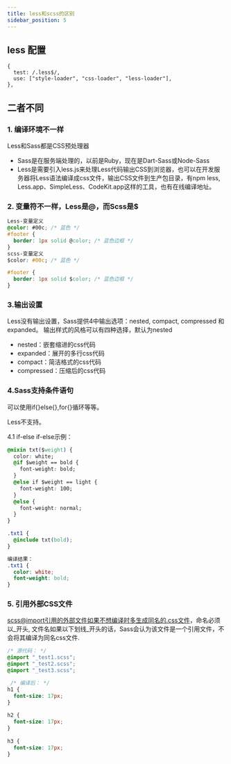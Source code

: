 ```yaml
---
title: less和scss的区别
sidebar_position: 5
---
```


## less 配置
```
{
  test: /.less$/,
  use: ["style-loader", "css-loader", "less-loader"],
},
```

## 二者不同
### 1. 编译环境不一样
Less和Sass都是CSS预处理器

* Sass是在服务端处理的，以前是Ruby，现在是Dart-Sass或Node-Sass
* Less是需要引入less.js来处理Less代码输出CSS到浏览器，也可以在开发服务器将Less语法编译成css文件，输出CSS文件到生产包目录，有npm less, Less.app、SimpleLess、CodeKit.app这样的工具，也有在线编译地址。

### 2. 变量符不一样，Less是@，而Scss是$
```css
Less-变量定义
@color: #00c; /* 蓝色 */
#footer {
  border: 1px solid @color; /* 蓝色边框 */
}
scss-变量定义
$color: #00c; /* 蓝色 */

#footer {
  border: 1px solid $color; /* 蓝色边框 */
}
```

### 3.输出设置
Less没有输出设置，Sass提供4中输出选项：nested, compact, compressed 和 expanded。
输出样式的风格可以有四种选择，默认为nested

* nested：嵌套缩进的css代码
* expanded：展开的多行css代码
* compact：简洁格式的css代码
* compressed：压缩后的css代码

### 4.Sass支持条件语句
可以使用if{}else{},for{}循环等等。

Less不支持。

4.1 if-else if-else示例：
```css
@mixin txt($weight) { 
  color: white; 
  @if $weight == bold { 
    font-weight: bold;
  } 
  @else if $weight == light { 
    font-weight: 100;
  } 
  @else { 
    font-weight: normal;
  } 
}

.txt1 { 
  @include txt(bold); 
}

编译结果：
.txt1 {
  color: white;
  font-weight: bold; 
}
```

### 5. 引用外部CSS文件
scss@import引用的外部文件如果不想编译时多生成同名的.css文件，命名必须以_开头, 文件名如果以下划线_开头的话，Sass会认为该文件是一个引用文件，不会将其编译为同名css文件.
```css
/* 源代码： */
@import "_test1.scss";
@import "_test2.scss";
@import "_test3.scss";

 /* 编译后： */
h1 {
  font-size: 17px;
}
 
h2 {
  font-size: 17px;
}
 
h3 {
  font-size: 17px;
}
```
